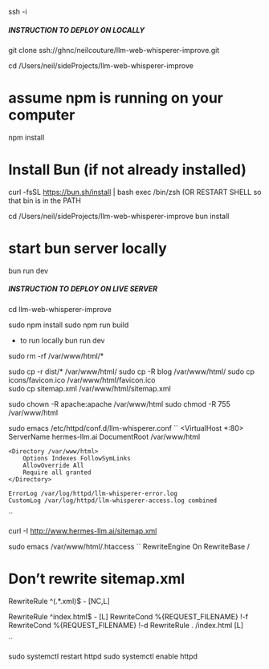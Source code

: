
ssh -i 

##### INSTRUCTION TO DEPLOY ON LOCALLY

git clone ssh://ghnc/neilcouture/llm-web-whisperer-improve.git

cd /Users/neil/sideProjects/llm-web-whisperer-improve

# assume npm is running on your computer
npm install

# Install Bun (if not already installed)
curl -fsSL https://bun.sh/install | bash
exec /bin/zsh  (OR RESTART SHELL so that bin is in the PATH

cd /Users/neil/sideProjects/llm-web-whisperer-improve
bun install

# start bun server locally
bun run dev




##### INSTRUCTION TO DEPLOY ON LIVE SERVER

cd llm-web-whisperer-improve

sudo npm install
sudo npm run build

* to run locally
bun run dev


sudo rm -rf /var/www/html/*

sudo cp -r dist/* /var/www/html/
sudo cp -R blog /var/www/html/
sudo cp icons/favicon.ico /var/www/html/favicon.ico\
sudo cp sitemap.xml /var/www/html/sitemap.xml

sudo chown -R apache:apache /var/www/html
sudo chmod -R 755 /var/www/html


sudo emacs /etc/httpd/conf.d/llm-whisperer.conf
``
<VirtualHost *:80>
    ServerName hermes-llm.ai
    DocumentRoot /var/www/html

    <Directory /var/www/html>
        Options Indexes FollowSymLinks
        AllowOverride All
        Require all granted
    </Directory>

    ErrorLog /var/log/httpd/llm-whisperer-error.log
    CustomLog /var/log/httpd/llm-whisperer-access.log combined


</VirtualHost>
``

curl -I http://www.hermes-llm.ai/sitemap.xml



sudo emacs /var/www/html/.htaccess
``
RewriteEngine On
RewriteBase /

# Don’t rewrite sitemap.xml
RewriteRule ^(.*\.xml)$ - [NC,L]

RewriteRule ^index\.html$ - [L]
RewriteCond %{REQUEST_FILENAME} !-f
RewriteCond %{REQUEST_FILENAME} !-d
RewriteRule . /index.html [L]

``


sudo systemctl restart httpd
sudo systemctl enable httpd